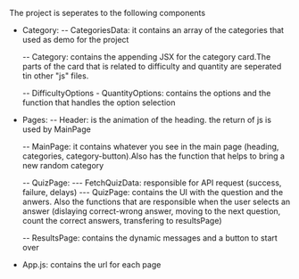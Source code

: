 The project is seperates to the following components

* Category: 
    -- CategoriesData: it contains an array of the categories that used as demo for the project
    
    -- Category: contains the appending JSX for the category card.The parts of the card that is related to difficulty and quantity are seperated tin other "js" files.

    -- DifficultyOptions - QuantityOptions: contains the options and the function that handles the option selection


* Pages:
    -- Header: is the animation of the heading. the return of js is used by MainPage

    -- MainPage: it contains whatever you see in the main page (heading, categories, category-button).Also has the function that helps to bring a new random category

    -- QuizPage: 
        --- FetchQuizData: responsible for API request (success, failure, delays)
        --- QuizPage: contains the UI with the question and the anwers. Also the functions that are responsible when the user selects an answer (dislaying correct-wrong answer, moving to the next question, count the correct answers, transfering to resultsPage)

    -- ResultsPage: contains the dynamic messages and a button to start over

* App.js: contains the url for each page


